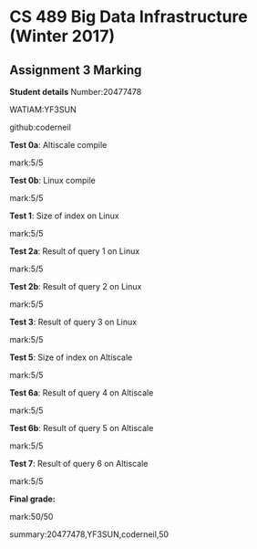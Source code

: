 # CS 489 Big Data Infrastructure (Winter 2017)
## Assignment 3 Marking
**Student details**
Number:20477478

WATIAM:YF3SUN

github:coderneil

**Test 0a**: Altiscale compile

mark:5/5

**Test 0b**: Linux compile

mark:5/5

**Test 1**: Size of index on Linux

mark:5/5

**Test 2a**: Result of query 1 on Linux

mark:5/5

**Test 2b**: Result of query 2 on Linux

mark:5/5

**Test 3**: Result of query 3 on Linux

mark:5/5

**Test 5**: Size of index on Altiscale

mark:5/5

**Test 6a**: Result of query 4 on Altiscale

mark:5/5

**Test 6b**: Result of query 5 on Altiscale

mark:5/5

**Test 7**: Result of query 6 on Altiscale

mark:5/5


**Final grade:**

mark:50/50

summary:20477478,YF3SUN,coderneil,50

